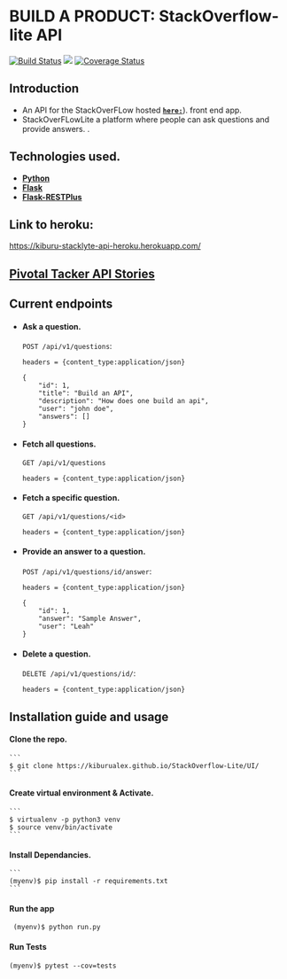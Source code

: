 # BUILD A PRODUCT: StackOverflow-lite API
[![Build Status](https://travis-ci.org/kiburualex/StackOverFlowLiteApi.svg?branch=master)](https://travis-ci.org/kiburualex/StackOverFlowLiteApi)
<a href="https://codeclimate.com/github/kiburualex/StackOverFlowLiteApi/maintainability"><img src="https://api.codeclimate.com/v1/badges/c024f75da2dbf983f64b/maintainability" /></a>
[![Coverage Status](https://coveralls.io/repos/github/kiburualex/StackOverFlowLiteApi/badge.svg?branch=master)](https://coveralls.io/github/kiburualex/StackOverFlowLiteApi?branch=master)

## Introduction
* An API for the StackOverFLow hosted  **[```here:```](https://kiburualex.github.io/StackOverflow-Lite/UI/)**). front end app.
* StackOverFLowLite a platform where people can ask questions and provide answers. .

## Technologies used.
* **[Python](https://www.python.org/downloads/)**
* **[Flask](flask.pocoo.org/)**
* **[Flask-RESTPlus](http://flask-restplus.readthedocs.io/en/stable/)** 

## Link to heroku:
https://kiburu-stacklyte-api-heroku.herokuapp.com/

## [Pivotal Tacker API Stories](https://www.pivotaltracker.com/n/projects/2189516)

## Current endpoints

* #### Ask a question.
    `POST /api/v1/questions`: 
    ```
    headers = {content_type:application/json}

    {
        "id": 1,
        "title": "Build an API",
        "description": "How does one build an api",
        "user": "john doe",
        "answers": []
    }
    ```
* #### Fetch all questions.
    `GET /api/v1/questions`
    ```
    headers = {content_type:application/json}
    ```


* #### Fetch a specific question.   
    `GET /api/v1/questions/<id>` 
    ```
    headers = {content_type:application/json} 
    ```
    

* #### Provide an answer to a question.
    `POST /api/v1/questions/id/answer`:
    ```
    headers = {content_type:application/json}

    {
        "id": 1,
        "answer": "Sample Answer",
        "user": "Leah"
    }
    ```

* #### Delete a question.
    `DELETE /api/v1/questions/id/`:
    ```
    headers = {content_type:application/json}

    ```

## Installation guide and usage

 #### **Clone the repo.**
    ```
    $ git clone https://kiburualex.github.io/StackOverflow-Lite/UI/
    ```
 #### **Create virtual environment & Activate.**
    ```
    $ virtualenv -p python3 venv 
    $ source venv/bin/activate
    ```
 #### **Install Dependancies.**
    ```
    (myenv)$ pip install -r requirements.txt
    ```
#### **Run the app**
   ```
    (myenv)$ python run.py
   ```
#### **Run Tests**
  ```
  (myenv)$ pytest --cov=tests
  ```

